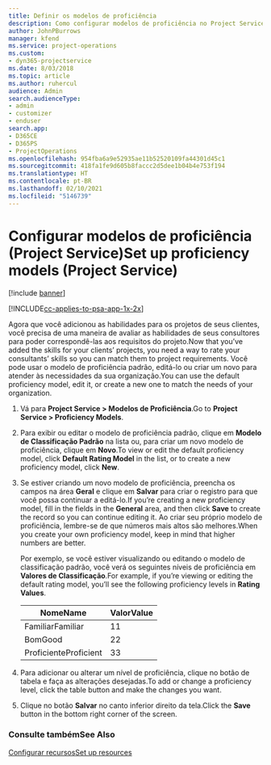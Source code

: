```yaml
---
title: Definir os modelos de proficiência
description: Como configurar modelos de proficiência no Project Service
author: JohnPBurrows
manager: kfend
ms.service: project-operations
ms.custom:
- dyn365-projectservice
ms.date: 8/03/2018
ms.topic: article
ms.author: ruhercul
audience: Admin
search.audienceType:
- admin
- customizer
- enduser
search.app:
- D365CE
- D365PS
- ProjectOperations
ms.openlocfilehash: 954fba6a9e52935ae11b52520109fa44301d45c1
ms.sourcegitcommit: 418fa1fe9d605b8faccc2d5dee1b04b4e753f194
ms.translationtype: HT
ms.contentlocale: pt-BR
ms.lasthandoff: 02/10/2021
ms.locfileid: "5146739"
---
```

# <a name="set-up-proficiency-models-project-service"></a><span data-ttu-id="5bbfc-103">Configurar modelos de proficiência (Project Service)</span><span class="sxs-lookup"><span data-stu-id="5bbfc-103">Set up proficiency models (Project Service)</span></span>

[!include [banner](../includes/psa-now-project-operations.md)]

[!INCLUDE[cc-applies-to-psa-app-1x-2x](../includes/cc-applies-to-psa-app-1x-2x.md)]

<span data-ttu-id="5bbfc-104">Agora que você adicionou as habilidades para os projetos de seus clientes, você precisa de uma maneira de avaliar as habilidades de seus consultores para poder correspondê-las aos requisitos do projeto.</span><span class="sxs-lookup"><span data-stu-id="5bbfc-104">Now that you’ve added the skills for your clients’ projects, you need a way to rate your consultants’ skills so you can match them to project requirements.</span></span> <span data-ttu-id="5bbfc-105">Você pode usar o modelo de proficiência padrão, editá-lo ou criar um novo para atender às necessidades da sua organização.</span><span class="sxs-lookup"><span data-stu-id="5bbfc-105">You can use the default proficiency model, edit it, or create a new one to match the needs of your organization.</span></span>  
  
1.  <span data-ttu-id="5bbfc-106">Vá para **Project Service > Modelos de Proficiência**.</span><span class="sxs-lookup"><span data-stu-id="5bbfc-106">Go to **Project Service > Proficiency Models**.</span></span>  
  
2.  <span data-ttu-id="5bbfc-107">Para exibir ou editar o modelo de proficiência padrão, clique em **Modelo de Classificação Padrão** na lista ou, para criar um novo modelo de proficiência, clique em **Novo**.</span><span class="sxs-lookup"><span data-stu-id="5bbfc-107">To view or edit the default proficiency model, click **Default Rating Model** in the list, or to create a new proficiency model, click **New**.</span></span>  
  
3.  <span data-ttu-id="5bbfc-108">Se estiver criando um novo modelo de proficiência, preencha os campos na área **Geral** e clique em **Salvar** para criar o registro para que você possa continuar a editá-lo.</span><span class="sxs-lookup"><span data-stu-id="5bbfc-108">If you’re creating a new proficiency model, fill in the fields in the **General** area, and then click **Save** to create the record so you can continue editing it.</span></span> <span data-ttu-id="5bbfc-109">Ao criar seu próprio modelo de proficiência, lembre-se de que números mais altos são melhores.</span><span class="sxs-lookup"><span data-stu-id="5bbfc-109">When you create your own proficiency model, keep in mind that higher numbers are better.</span></span>  
  
     <span data-ttu-id="5bbfc-110">Por exemplo, se você estiver visualizando ou editando o modelo de classificação padrão, você verá os seguintes níveis de proficiência em **Valores de Classificação**.</span><span class="sxs-lookup"><span data-stu-id="5bbfc-110">For example, if you’re viewing or editing the default rating model, you’ll see the following proficiency levels in **Rating Values**.</span></span>  
  
    |<span data-ttu-id="5bbfc-111">Nome</span><span class="sxs-lookup"><span data-stu-id="5bbfc-111">Name</span></span>|<span data-ttu-id="5bbfc-112">Valor</span><span class="sxs-lookup"><span data-stu-id="5bbfc-112">Value</span></span>|  
    |----------|-----------|  
    |<span data-ttu-id="5bbfc-113">Familiar</span><span class="sxs-lookup"><span data-stu-id="5bbfc-113">Familiar</span></span>|<span data-ttu-id="5bbfc-114">1</span><span class="sxs-lookup"><span data-stu-id="5bbfc-114">1</span></span>|  
    |<span data-ttu-id="5bbfc-115">Bom</span><span class="sxs-lookup"><span data-stu-id="5bbfc-115">Good</span></span>|<span data-ttu-id="5bbfc-116">2</span><span class="sxs-lookup"><span data-stu-id="5bbfc-116">2</span></span>|  
    |<span data-ttu-id="5bbfc-117">Proficiente</span><span class="sxs-lookup"><span data-stu-id="5bbfc-117">Proficient</span></span>|<span data-ttu-id="5bbfc-118">3</span><span class="sxs-lookup"><span data-stu-id="5bbfc-118">3</span></span>|  
  
4.  <span data-ttu-id="5bbfc-119">Para adicionar ou alterar um nível de proficiência, clique no botão de tabela e faça as alterações desejadas.</span><span class="sxs-lookup"><span data-stu-id="5bbfc-119">To add or change a proficiency level, click the table button and make the changes you want.</span></span>  
  
5.  <span data-ttu-id="5bbfc-120">Clique no botão **Salvar** no canto inferior direito da tela.</span><span class="sxs-lookup"><span data-stu-id="5bbfc-120">Click the **Save** button in the bottom right corner of the screen.</span></span>  
  
### <a name="see-also"></a><span data-ttu-id="5bbfc-121">Consulte também</span><span class="sxs-lookup"><span data-stu-id="5bbfc-121">See Also</span></span>  
 [<span data-ttu-id="5bbfc-122">Configurar recursos</span><span class="sxs-lookup"><span data-stu-id="5bbfc-122">Set up resources</span></span>](../psa/set-up-resources.md)
